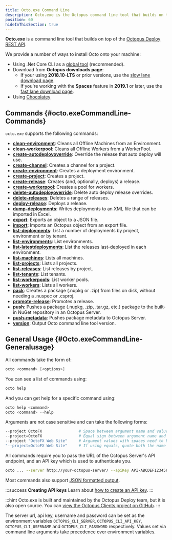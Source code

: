 ```yaml
---
title: Octo.exe Command Line
description: Octo.exe is the Octopus command line tool that builds on top of the Octopus REST API.
position: 60
hideInThisSection: true
---
```


**Octo.exe** is a command line tool that builds on top of the [Octopus Deploy REST API](/docs/api-and-integration/api/index.md).

We provide a number of ways to install Octo onto your machine:

- Using .Net Core CLI as a [global tool](/docs/api-and-integration/octo.exe-command-line/install-global-tool.md) (recommended).
- Download from **Octopus downloads page**:
  - If your using **2018.10-LTS** or prior versions, use the [slow lane download page](https://octopus.com/downloads).
  - If you're working with the **Spaces** feature in **2019.1** or later, use the [fast lane download page](https://octopus.com/downloads/2019.1.0).
- Using [Chocolatey](https://chocolatey.org/packages/OctopusTools)

## Commands {#octo.exeCommandLine-Commands}

`octo.exe` supports the following commands:

- **[clean-environment](/docs\api-and-integration\octo.exe-command-line/clean-environment.md)**:  Cleans all Offline Machines from an Environment.
- **[clean-workerpool](/docs\api-and-integration\octo.exe-command-line/clean-workerpool.md)**:  Cleans all Offline Workers from a WorkerPool.
- **[create-autodeployoverride](/docs\api-and-integration\octo.exe-command-line/create-autodeployoverride.md)**:  Override the release that auto deploy will use.
- **[create-channel](/docs\api-and-integration\octo.exe-command-line/create-channel.md)**:  Creates a channel for a project.
- **[create-environment](/docs\api-and-integration\octo.exe-command-line/create-environment.md)**:  Creates a deployment environment.
- **[create-project](/docs\api-and-integration\octo.exe-command-line/create-project.md)**:  Creates a project.
- **[create-release](/docs\api-and-integration\octo.exe-command-line/create-release.md)**:  Creates (and, optionally, deploys) a release.
- **[create-workerpool](/docs\api-and-integration\octo.exe-command-line/create-workerpool.md)**:  Creates a pool for workers.
- **[delete-autodeployoverride](/docs\api-and-integration\octo.exe-command-line/delete-autodeployoverride.md)**:  Delete auto deploy release overrides.
- **[delete-releases](/docs\api-and-integration\octo.exe-command-line/delete-releases.md)**:  Deletes a range of releases.
- **[deploy-release](/docs\api-and-integration\octo.exe-command-line/deploy-release.md)**:  Deploys a release.
- **[dump-deployments](/docs\api-and-integration\octo.exe-command-line/dump-deployments.md)**:  Writes deployments to an XML file that can be imported in Excel.
- **[export](/docs\api-and-integration\octo.exe-command-line/export.md)**:  Exports an object to a JSON file.
- **[import](/docs\api-and-integration\octo.exe-command-line/import.md)**:  Imports an Octopus object from an export file.
- **[list-deployments](/docs\api-and-integration\octo.exe-command-line/list-deployments.md)**:  List a number of deployments by project, environment or by tenant.
- **[list-environments](/docs\api-and-integration\octo.exe-command-line/list-environments.md)**:  List environments.
- **[list-latestdeployments](/docs\api-and-integration\octo.exe-command-line/list-latestdeployments.md)**:  List the releases last-deployed in each environment.
- **[list-machines](/docs\api-and-integration\octo.exe-command-line/list-machines.md)**:  Lists all machines.
- **[list-projects](/docs\api-and-integration\octo.exe-command-line/list-projects.md)**:  Lists all projects.
- **[list-releases](/docs\api-and-integration\octo.exe-command-line/list-releases.md)**:  List releases by project.
- **[list-tenants](/docs\api-and-integration\octo.exe-command-line/list-tenants.md)**:  List tenants.
- **[list-workerpools](/docs\api-and-integration\octo.exe-command-line/list-workerpools.md)**:  List worker pools.
- **[list-workers](/docs\api-and-integration\octo.exe-command-line/list-workers.md)**:  Lists all workers.
- **[pack](/docs\api-and-integration\octo.exe-command-line/pack.md)**:  Creates a package (.nupkg or .zip) from files on disk, without needing a .nuspec or .csproj.
- **[promote-release](/docs\api-and-integration\octo.exe-command-line/promote-release.md)**:  Promotes a release.
- **[push](/docs\api-and-integration\octo.exe-command-line/push.md)**:  Pushes a package (.nupkg, .zip, .tar.gz, etc.) package to the built-in NuGet repository in an Octopus Server.
- **[push-metadata](/docs\api-and-integration\octo.exe-command-line/push-metadata.md)**:  Pushes package metadata to Octopus Server.
- **[version](/docs\api-and-integration\octo.exe-command-line/version.md)**:  Output Octo command line tool version.

## General Usage {#Octo.exeCommandLine-Generalusage}

All commands take the form of:

```powershell
octo <command> [<options>]
```

You can see a list of commands using:

```powershell
octo help
```

And you can get help for a specific command using:

```powershell
octo help <command>
octo <command> --help
```

Arguments are not case sensitive and can take the following forms:

```powershell
--project OctoFX                # Space between argument name and value
--project=OctoFX                # Equal sign between argument name and value
--project "OctoFX Web Site"     # Argument values with spaces need to be quoted
"--project=OctoFX Web Site"     # If using equals, quote both the name and value, not just the value
```

All commands require you to pass the URL of the Octopus Server's API endpoint, and an API key which is used to authenticate you.

```bash
octo ... --server http://your-octopus-server/ --apiKey API-ABCDEF123456
```

Most commands also support [JSON formatted output](formatted-output.md).

:::success
**Creating API keys**
Learn about [how to create an API key](/docs/api-and-integration/api/how-to-create-an-api-key.md).
:::

:::hint
Octo.exe is built and maintained by the Octopus Deploy team, but it is also open source. You can [view the Octopus Clients project on GitHub](https://github.com/OctopusDeploy/OctopusClients).
:::

The server url, api key, username and password can be set as the environment variables `OCTOPUS_CLI_SERVER`, `OCTOPUS_CLI_API_KEY`, `OCTOPUS_CLI_USERNAME` and `OCTOPUS_CLI_PASSWORD` respectively. Values set via command line arguments take precedence over environment variables.
